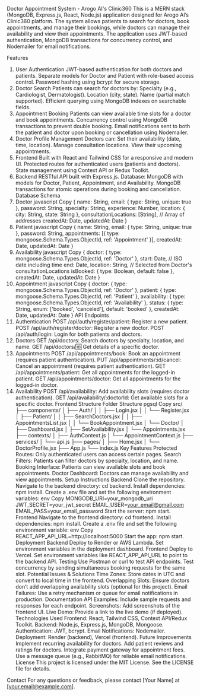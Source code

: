 Doctor Appointment System - Arogo AI's Clinic360
This is a MERN stack (MongoDB, Express.js, React, Node.js) application designed for Arogo AI’s Clinic360 platform. The system allows patients to search for doctors, book appointments, and manage their bookings, while doctors can manage their availability and view their appointments. The application uses JWT-based authentication, MongoDB transactions for concurrency control, and Nodemailer for email notifications.

Features
1. User Authentication
JWT-based authentication for both doctors and patients.
Separate models for Doctor and Patient with role-based access control.
Password hashing using bcrypt for secure storage.
2. Doctor Search
Patients can search for doctors by:
Specialty (e.g., Cardiologist, Dermatologist).
Location (city, state).
Name (partial match supported).
Efficient querying using MongoDB indexes on searchable fields.
3. Appointment Booking
Patients can view available time slots for a doctor and book appointments.
Concurrency control using MongoDB transactions to prevent double booking.
Email notifications sent to both the patient and doctor upon booking or cancellation using Nodemailer.
4. Doctor Profile Management
Doctors can:
Set their availability (date, time, location).
Manage consultation locations.
View their upcoming appointments.
5. Frontend
Built with React and Tailwind CSS for a responsive and modern UI.
Protected routes for authenticated users (patients and doctors).
State management using Context API or Redux Toolkit.
6. Backend
RESTful API built with Express.js.
Database: MongoDB with models for Doctor, Patient, Appointment, and Availability.
MongoDB transactions for atomic operations during booking and cancellation.
Database Schema
1. Doctor
javascript
Copy
{
  name: String,
  email: { type: String, unique: true },
  password: String,
  specialty: String,
  experience: Number,
  location: {
    city: String,
    state: String
  },
  consultationLocations: [String], // Array of addresses
  createdAt: Date,
  updatedAt: Date
}
2. Patient
javascript
Copy
{
  name: String,
  email: { type: String, unique: true },
  password: String,
  appointments: [{ type: mongoose.Schema.Types.ObjectId, ref: 'Appointment' }],
  createdAt: Date,
  updatedAt: Date
}
3. Availability
javascript
Copy
{
  doctor: { type: mongoose.Schema.Types.ObjectId, ref: 'Doctor' },
  start: Date, // ISO date including time
  end: Date,
  location: String, // Selected from Doctor's consultationLocations
  isBooked: { type: Boolean, default: false },
  createdAt: Date,
  updatedAt: Date
}
4. Appointment
javascript
Copy
{
  doctor: { type: mongoose.Schema.Types.ObjectId, ref: 'Doctor' },
  patient: { type: mongoose.Schema.Types.ObjectId, ref: 'Patient' },
  availability: { type: mongoose.Schema.Types.ObjectId, ref: 'Availability' },
  status: { type: String, enum: ['booked', 'canceled'], default: 'booked' },
  createdAt: Date,
  updatedAt: Date
}
API Endpoints
1. Authentication
POST /api/auth/register/patient: Register a new patient.
POST /api/auth/register/doctor: Register a new doctor.
POST /api/auth/login: Login for both patients and doctors.
2. Doctors
GET /api/doctors: Search doctors by specialty, location, and name.
GET /api/doctors/:id: Get details of a specific doctor.
3. Appointments
POST /api/appointments/book: Book an appointment (requires patient authentication).
PUT /api/appointments/:id/cancel: Cancel an appointment (requires patient authentication).
GET /api/appointments/patient: Get all appointments for the logged-in patient.
GET /api/appointments/doctor: Get all appointments for the logged-in doctor.
4. Availability
POST /api/availability: Add availability slots (requires doctor authentication).
GET /api/availability/:doctorId: Get available slots for a specific doctor.
Frontend Structure
Folder Structure
pgsql
Copy
src/
├── components/
│   ├── Auth/
│   │   ├── Login.jsx
│   │   └── Register.jsx
│   ├── Patient/
│   │   ├── SearchDoctors.jsx
│   │   ├── AppointmentsList.jsx
│   │   └── BookAppointment.jsx
│   └── Doctor/
│       ├── Dashboard.jsx
│       ├── SetAvailability.jsx
│       └── Appointments.jsx
├── contexts/
│   ├── AuthContext.js
│   └── AppointmentContext.js
├── services/
│   └── api.js
├── pages/
│   ├── Home.jsx
│   └── DoctorProfile.jsx
├── App.js
└── index.js
Key Features
Protected Routes: Only authenticated users can access certain pages.
Search Filters: Patients can filter doctors by specialty, location, and name.
Booking Interface: Patients can view available slots and book appointments.
Doctor Dashboard: Doctors can manage availability and view appointments.
Setup Instructions
Backend
Clone the repository.
Navigate to the backend directory: cd backend.
Install dependencies: npm install.
Create a .env file and set the following environment variables:
env
Copy
MONGODB_URI=your_mongodb_uri
JWT_SECRET=your_jwt_secret
EMAIL_USER=your_email@gmail.com
EMAIL_PASS=your_email_password
Start the server: npm start.
Frontend
Navigate to the frontend directory: cd frontend.
Install dependencies: npm install.
Create a .env file and set the following environment variable:
env
Copy
REACT_APP_API_URL=http://localhost:5000
Start the app: npm start.
Deployment
Backend
Deploy to Render or AWS Lambda.
Set environment variables in the deployment dashboard.
Frontend
Deploy to Vercel.
Set environment variables like REACT_APP_API_URL to point to the backend API.
Testing
Use Postman or curl to test API endpoints.
Test concurrency by sending simultaneous booking requests for the same slot.
Potential Issues & Solutions
Time Zones: Store dates in UTC and convert to local time in the frontend.
Overlapping Slots: Ensure doctors don’t add overlapping availability slots (optional for this project).
Email Failures: Use a retry mechanism or queue for email notifications in production.
Documentation
API Examples: Include sample requests and responses for each endpoint.
Screenshots: Add screenshots of the frontend UI.
Live Demo: Provide a link to the live demo (if deployed).
Technologies Used
Frontend: React, Tailwind CSS, Context API/Redux Toolkit.
Backend: Node.js, Express.js, MongoDB, Mongoose.
Authentication: JWT, bcrypt.
Email Notifications: Nodemailer.
Deployment: Render (backend), Vercel (frontend).
Future Improvements
Implement recurring availability for doctors.
Add patient reviews and ratings for doctors.
Integrate payment gateway for appointment fees.
Use a message queue (e.g., RabbitMQ) for reliable email notifications.
License
This project is licensed under the MIT License. See the LICENSE file for details.

Contact
For any questions or feedback, please contact [Your Name] at [your.email@example.com].